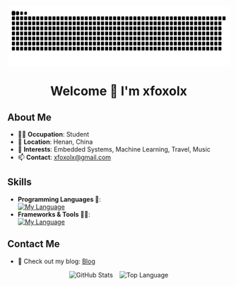 <p align="center">
    <img height="137px" src="https://raw.githubusercontent.com/xfoxolx/xfoxolx/refs/heads/main/dist/snake.svg" alt="snake" style="display: block; margin: 0 auto;">
</p>

<h1 style="text-align:center;">Welcome 👋 I'm xfoxolx</h1>

## About Me
- 🧑‍💻 **Occupation**: Student
- 📍 **Location**: Henan, China
- 🌟 **Interests**: Embedded Systems, Machine Learning, Travel, Music
- 📫 **Contact**: xfoxolx@gmail.com

## Skills
- **Programming Languages 🧰**:  
[![My Language](https://skillicons.dev/icons?i=js,html,css,py,ts,cpp)]()
- **Frameworks & Tools 🧑‍💻**:  
[![My Language](https://skillicons.dev/icons?i=react,linux,git,github,docker,anaconda,arch,neovim)]()

## Contact Me
- 📖 Check out my blog: [Blog](https://xfoxolx.github.io)

<div style="display:flex; gap:15px; justify-content:center;">
<img height="137px" align="center" alt="GitHub Stats" src="https://github-readme-stats.vercel.app/api?username=xfoxolx&count_private=true&show_icons=true&border_radius=20&include_all_commits=true&line_height=21&hide_border=true&bg_color=20212C&text_color=81A1C1&title_color=81A1C1&icon_color=58a6ff"/>

<img height="137px" align="center" alt="Top Language" src="https://github-readme-stats.vercel.app/api/top-langs/?username=xfoxolx&layout=compact&line_height=21&border_radius=20&hide_border=true&bg_color=20212C&text_color=81A1C1&title_color=81A1C1&icon_color=58a6ff"/>
</div>

